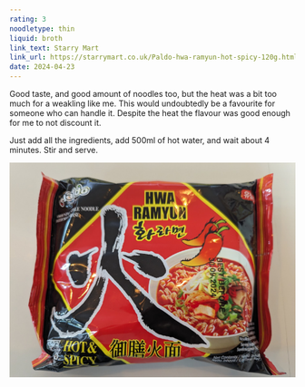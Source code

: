 ```yaml
---
rating: 3
noodletype: thin
liquid: broth
link_text: Starry Mart
link_url: https://starrymart.co.uk/Paldo-hwa-ramyun-hot-spicy-120g.html
date: 2024-04-23
---
```


Good taste, and good amount of noodles too, but the heat was a bit too much for a weakling like me. This would undoubtedly be a favourite for someone who can handle it. Despite the heat the flavour was good enough for me to not discount it. 

Just add all the ingredients, add 500ml of hot water, and wait about 4 minutes. Stir and serve. 


![](images/059.png)